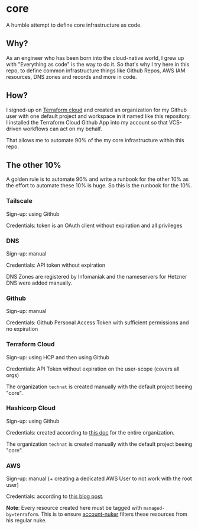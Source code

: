 # core

A humble attempt to define core infrastructure as code.

## Why? 

As an engineer who has been born into the cloud-native world, I grew up with "Everything as code" is the way to do it. So that's why I try here in this repo, to define common infrastructure things like Github Repos, AWS IAM resources, DNS zones and records and more in code.

## How?

I signed-up on [Terraform cloud](https://app.terraform.io/session) and created an organization for my Github user with one default project and workspace in it named like this repository. I installed the Terraform Cloud Github App into my account so that VCS-driven workflows can act on my behalf.

That allows me to automate 90% of the my core infrastructure within this repo. 

## The other 10%

A golden rule is to automate 90% and write a runbook for the other 10% as the effort to automate these 10% is huge. So this is the runbook for the 10%.

### Tailscale

Sign-up: using Github

Credentials: token is an OAuth client without expiration and all privileges

### DNS

Sign-up: manual

Credentials: API token without expiration

DNS Zones are registered by Infomaniak and the nameservers for Hetzner DNS were added manually.

### Github

Sign-up: manual

Credentials: Github Personal Access Token with sufficient permissions and no expiration 

### Terraform Cloud

Sign-up: using HCP and then using Github

Credentials: API Token without expiration on the user-scope (covers all orgs)

The organization `technat` is created manually with the default project beeing "core".

### Hashicorp Cloud

Sign-up: using Github

Credentials: created according to [this doc](https://registry.terraform.io/providers/hashicorp/hcp/latest/docs/guides/auth) for the entire organization.

The organization `technat` is created manually with the default project beeing "core".

### AWS

Sign-up: manual (+ creating a dedicated AWS User to not work with the root user)

Credentials: according to [this blog post](https://aws.amazon.com/blogs/apn/simplify-and-secure-terraform-workflows-on-aws-with-dynamic-provider-credentials/).

**Note**: Every resource created here must be tagged with `managed-by=terraform`. This is to ensure [account-nuker](https://github.com/the-technat/account-nuker) filters these resources from his regular nuke.
